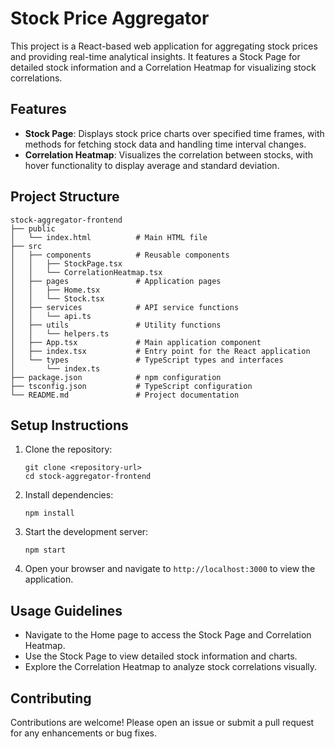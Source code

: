 # Stock Price Aggregator

This project is a React-based web application for aggregating stock prices and providing real-time analytical insights. It features a Stock Page for detailed stock information and a Correlation Heatmap for visualizing stock correlations.

## Features

- **Stock Page**: Displays stock price charts over specified time frames, with methods for fetching stock data and handling time interval changes.
- **Correlation Heatmap**: Visualizes the correlation between stocks, with hover functionality to display average and standard deviation.

## Project Structure

```
stock-aggregator-frontend
├── public
│   └── index.html          # Main HTML file
├── src
│   ├── components          # Reusable components
│   │   ├── StockPage.tsx
│   │   └── CorrelationHeatmap.tsx
│   ├── pages               # Application pages
│   │   ├── Home.tsx
│   │   └── Stock.tsx
│   ├── services            # API service functions
│   │   └── api.ts
│   ├── utils               # Utility functions
│   │   └── helpers.ts
│   ├── App.tsx             # Main application component
│   ├── index.tsx           # Entry point for the React application
│   └── types               # TypeScript types and interfaces
│       └── index.ts
├── package.json            # npm configuration
├── tsconfig.json           # TypeScript configuration
└── README.md               # Project documentation
```

## Setup Instructions

1. Clone the repository:
   ```
   git clone <repository-url>
   cd stock-aggregator-frontend
   ```

2. Install dependencies:
   ```
   npm install
   ```

3. Start the development server:
   ```
   npm start
   ```

4. Open your browser and navigate to `http://localhost:3000` to view the application.

## Usage Guidelines

- Navigate to the Home page to access the Stock Page and Correlation Heatmap.
- Use the Stock Page to view detailed stock information and charts.
- Explore the Correlation Heatmap to analyze stock correlations visually.

## Contributing

Contributions are welcome! Please open an issue or submit a pull request for any enhancements or bug fixes.
